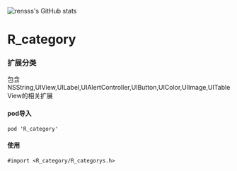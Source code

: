 
![rensss's GitHub stats](https://github-readme-stats.vercel.app/api?username=rensss&hide=contribs,prs)


# R_category
### 扩展分类

包含 NSString,UIView,UILabel,UIAlertController,UIButton,UIColor,UIImage,UITableView的相关扩展

#### pod导入

```
pod 'R_category'
```

#### 使用

```
#import <R_category/R_categorys.h>
```

